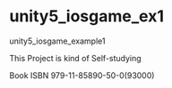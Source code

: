 # unity5_iosgame_ex1
unity5_iosgame_example1

This Project is kind of Self-studying

Book ISBN 979-11-85890-50-0(93000)
